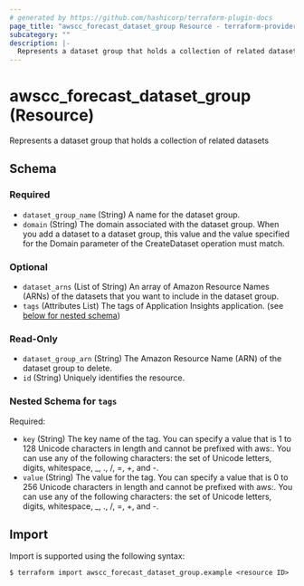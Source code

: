 ```yaml
---
# generated by https://github.com/hashicorp/terraform-plugin-docs
page_title: "awscc_forecast_dataset_group Resource - terraform-provider-awscc"
subcategory: ""
description: |-
  Represents a dataset group that holds a collection of related datasets
---
```


# awscc_forecast_dataset_group (Resource)

Represents a dataset group that holds a collection of related datasets



<!-- schema generated by tfplugindocs -->
## Schema

### Required

- `dataset_group_name` (String) A name for the dataset group.
- `domain` (String) The domain associated with the dataset group. When you add a dataset to a dataset group, this value and the value specified for the Domain parameter of the CreateDataset operation must match.

### Optional

- `dataset_arns` (List of String) An array of Amazon Resource Names (ARNs) of the datasets that you want to include in the dataset group.
- `tags` (Attributes List) The tags of Application Insights application. (see [below for nested schema](#nestedatt--tags))

### Read-Only

- `dataset_group_arn` (String) The Amazon Resource Name (ARN) of the dataset group to delete.
- `id` (String) Uniquely identifies the resource.

<a id="nestedatt--tags"></a>
### Nested Schema for `tags`

Required:

- `key` (String) The key name of the tag. You can specify a value that is 1 to 128 Unicode characters in length and cannot be prefixed with aws:. You can use any of the following characters: the set of Unicode letters, digits, whitespace, _, ., /, =, +, and -.
- `value` (String) The value for the tag. You can specify a value that is 0 to 256 Unicode characters in length and cannot be prefixed with aws:. You can use any of the following characters: the set of Unicode letters, digits, whitespace, _, ., /, =, +, and -.

## Import

Import is supported using the following syntax:

```shell
$ terraform import awscc_forecast_dataset_group.example <resource ID>
```
